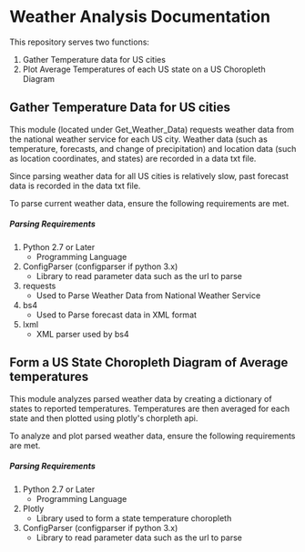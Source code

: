 # Weather Analysis Documentation
This repository serves two functions:
  1. Gather Temperature data for US cities
  2. Plot Average Temperatures of each US state on a US Choropleth Diagram
 
## Gather Temperature Data for US cities
This module (located under Get_Weather_Data) requests weather data from the national weather service for each US city. Weather data (such as temperature, forecasts, and change of precipitation) and location data (such as location coordinates, and states) are recorded in a data txt file.

Since parsing weather data for all US cities is relatively slow, past forecast data is recorded in the data txt file. 

To parse current weather data, ensure the following requirements are met.

##### Parsing Requirements
1. Python 2.7 or Later
    * Programming Language
2. ConfigParser (configparser if python 3.x)
    * Library to read parameter data such as the url to parse
3. requests 
    * Used to Parse Weather Data from National Weather Service   
4. bs4
    * Used to Parse forecast data in XML format
5. lxml
    * XML parser used by bs4

## Form a US State Choropleth Diagram of Average temperatures
This module analyzes parsed weather data by creating a dictionary of states to reported temperatures. Temperatures are then averaged for each state and then plotted using plotly's chorpleth api.

To analyze and plot parsed weather data, ensure the following requirements are met.

##### Parsing Requirements
1. Python 2.7 or Later
    * Programming Language
2. Plotly 
    * Library used to form a state temperature choropleth
2. ConfigParser (configparser if python 3.x)
    * Library to read parameter data such as the url to parse

